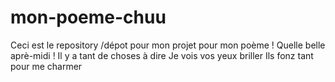 # mon-poeme-chuu
Ceci est le repository /dépot pour mon projet pour mon poème !
Quelle belle aprè-midi !
Il y a tant de choses à dire 
Je vois vos yeux briller 
Ils fonz tant pour me charmer 
